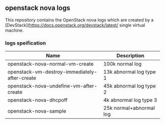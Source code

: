 ## openstack nova logs

This repository contains the OpenStack nova logs which are created by a [DevStack](https://docs.openstack.org/devstack/latest/ single virtual machine.  

### logs speification 

| Name                                          | Description             |
|-----------------------------------------------|-------------------------|
| openstack-nova-normal-vm-create               | 100k normal log         |
| openstack-vm-destroy-immediately-after-create | 13k abnormal log type 1 |
| openstack-nova-undefine-vm-after-create       | 45k abnormal log type 2 |
| openstack-nova-dhcpoff                        | 4k abnormal log type 3  |
| openstack-nova-sample                         | 25k normal+abnormal log |